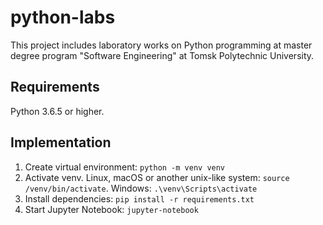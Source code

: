 # python-labs

This project includes laboratory works on Python programming at master degree program "Software Engineering" at Tomsk Polytechnic University.

## Requirements

Python 3.6.5 or higher.

## Implementation

1. Create virtual environment: `python -m venv venv`
2. Activate venv. Linux, macOS or another unix-like system: `source /venv/bin/activate`. Windows: `.\venv\Scripts\activate`
3. Install dependencies: `pip install -r requirements.txt`
4. Start Jupyter Notebook: `jupyter-notebook`
